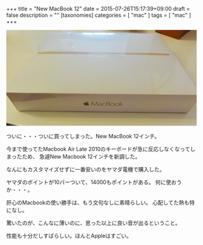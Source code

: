 +++
title = "New MacBook 12"
date = 2015-07-26T15:17:39+09:00
draft = false
description = ""
[taxonomies]
categories = [ "mac" ]
tags = [ "mac" ]
+++

![NewMacBook12](./NewMacbook12.png)

ついに・・・ついに買ってしまった。New MacBook 12インチ。

今まで使ってたMacbook Air Late 2010のキーボードが急に反応しなくなってしまったため、
急遽New Macbook 12インチを新調した。

なんにもカスタマイズせずに一番安いのをヤマダ電機で購入した。

ヤマダのポイントが10パーついて、14000もポイントがある。
何に使おうか・・・。

肝心のMacbookの使い勝手は、もう文句なしに素晴らしい。
心配してた熱も特になし。

驚いたのが、こんなに薄いのに、思った以上に良い音が出るということ。

性能も十分だしすばらしい。ほんとAppleはすごい。


